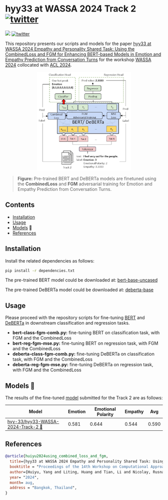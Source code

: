 # hyy33 at WASSA 2024 Track 2 [![twitter](https://img.shields.io/twitter/url/https/shields.io.svg?style=social)](https://x.com/nicolayr_/status/1824076665963843849)
![](https://img.shields.io/badge/Python-3.10-brightgreen.svg)
[![twitter](https://img.shields.io/twitter/url/https/shields.io.svg?style=social)](https://x.com/nicolayr_/status/1824076665963843849)


This repository presents our scripts and models for the paper
[hyy33 at WASSA 2024 Empathy and Personality Shared Task: Using the CombinedLoss and FGM for Enhancing BERT-based Models in Emotion and Empathy Prediction from Conversation Turns]()
for the workshop [WASSA 2024](https://workshop-wassa.github.io/) collocated with [ACL 2024](https://2024.aclweb.org/).


<p align="center">
    <img src="data/model.png" width="300"/>
</p>

> **Figure:** Pre-trained BERT and DeBERTa models are finetuned using the **CombinedLoss** and **FGM** adversarial training for Emotion and Empathy Prediction from Conversation Turns.


## Contents
* [Installation](#scripts)
* [Usage](#scripts)
* [Models](#scripts) 🤗 
* [References](#scripts)

## Installation

Install the related dependencies as follows:

```bash
pip install -r dependencies.txt
```

The pre-trained BERT model could be downloaded at:
[bert-base-uncased](https://huggingface.co/google-bert/bert-base-uncased) 

The pre-trained DeBERTa model could be downloaded at:
[deberta-base](https://huggingface.co/microsoft/deberta-base) 

## Usage
Please proceed with the repository scripts for fine-tuning [BERT](https://arxiv.org/abs/1810.04805) and [DeBERTa](https://arxiv.org/abs/2006.03654) in downstream classification and regression tasks.

* **bert-class-fgm-comb.py:**  fine-tuning BERT on classification task, with FGM and the CombinedLoss
* **bert-reg-fgm-mse.py:**  fine-tuning BERT on regression task, with FGM and the CombinedLoss
* **deberta-class-fgm-comb.py:**  fine-tuning DeBERTa on classification task, with FGM and the CombinedLoss
* **deberta-reg-fgm-mse.py:**  fine-tuning DeBERTa on regression task, with FGM and the CombinedLoss

## Models 🤗 
The results of the fine-tuned [model](https://huggingface.co/hyy-33/hyy33-WASSA-2024-Track-2/tree/main) submitted for the Track 2 are as follows:

| Model | Emotion | Emotional Polarity | Empathy | Avg |
|-------|---------|--------------------|---------|-----|
|[hyy-33/hyy33-WASSA-2024-Track-2 🤗](https://huggingface.co/hyy-33/hyy33-WASSA-2024-Track-2/tree/main)       |0.581|0.644| 0.544|0.590|


## References

```bibtex
@article{huiyu2024using_combined_loss_and_fgm,
  title={hyy33 at WASSA 2024 Empathy and Personality Shared Task: Using the CombinedLoss and FGM for Enhancing BERT-based Models in Emotion and Empathy Prediction from Conversation Turns},
  booktitle = "Proceedings of the 14th Workshop on Computational Approaches to Subjectivity, Sentiment, {\&} Social Media Analysis"
  author={Huiyu, Yang and Liting, Huang and Tian, Li and Nicolay, Rusnachenko and Huizhi, Liang},
  year= "2024",
  month= aug,
  address = "Bangkok, Thailand",
}
```
